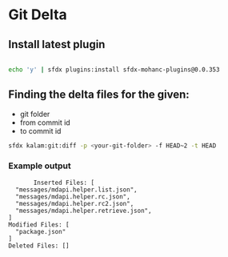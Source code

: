 # Git Delta

## Install latest plugin

```bash

echo 'y' | sfdx plugins:install sfdx-mohanc-plugins@0.0.353

```

## Finding the delta files for the given:
- git folder
- from commit id
- to commit id


```bash
sfdx kalam:git:diff -p <your-git-folder> -f HEAD~2 -t HEAD

```

### Example output
```
       Inserted Files: [
  "messages/mdapi.helper.list.json",
  "messages/mdapi.helper.rc.json",
  "messages/mdapi.helper.rc2.json",
  "messages/mdapi.helper.retrieve.json",
]
Modified Files: [
  "package.json"
]
Deleted Files: []
```
